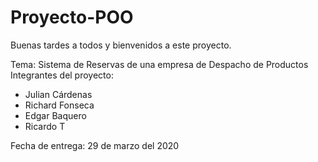 # Proyecto-POO
Buenas tardes a todos y bienvenidos a este proyecto.

Tema: Sistema de Reservas de una empresa de Despacho de Productos
Integrantes del proyecto:
- Julian Cárdenas
- Richard Fonseca
- Edgar Baquero
- Ricardo T

Fecha de entrega: 29 de marzo del 2020
